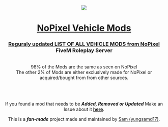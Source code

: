   <p align="center">
    <img src="https://github.com/yungsamd17/yungsamd17.github.io/assets/64147848/368bdcfc-ba03-4dfe-ae78-640844fcc15b">
</p>
  
<h1> <div align="center"><a href="https://yungsamd17.github.io/np-carmods/">NoPixel Vehicle Mods</div> </h1>

<div align="center">
  <h3><b>Reguraly updated LIST OF ALL VEHICLE MODS from <a href="https://www.nopixel.net">NoPixel</a> FiveM Roleplay Server</b></h3>
<br>
  98% of the Mods are the same as seen on NoPixel
  <br>
  The other 2% of Mods are either exclusively made for NoPixel or acquired/bought from from other sources.
  <br>
  <br>
  <br>
  <br>
  <p>If you found a mod that needs to be <b><em>Added, Removed or Updated</em></b> Make an Issue about it <a href="https://github.com/yungsamd17/np-carmods/issues/new/choose"><b>here</b></a>.</p>
  <p>This is a <b><em>fan-made</em></b> project made and maintained by <a href="https://yungsamd17.github.io/">Sam (yungsamd17)</a>.</p>
</div>
